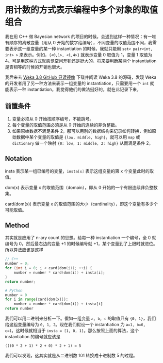 # 用计数的方式表示编程中多个对象的取值组合

我在用 C++ 做 Bayesian network 的项目的时候，会遇到这样一种情况：有一堆有顺序的离散变量（用从 0 开始的数字给编号），不同变量的取值范围不同，我需要表示这一组变量的某一种 instantiation 的时候，我就只能用 `set< pair<int, int> >` 来表示。例如，`{<0,1>, <1,4>}` 就表示变量 0 取值为 1，变量 1 取值为4。可是用这种方式就感觉空间开销还是挺大的，将来要判断某两个 instantiation 是否相等的时候的开销也很大。

我后来去 [Weka 3.8 GitHub 只读镜像](https://github.com/Waikato/weka-3.8) 下载并阅读 Weka 3.8 的源码，发现 Weka 的开发者用了另一种方法来表示一组变量的 instantiation，只需要用一个 `int` 就能表示一种 instantiation。我觉得他们的做法挺好的，就在此记录下来。

## 前置条件

1. 变量必须从 0 开始按顺序编号，不能跳号。
2. 每个变量的取值范围必须是从 0 开始的连续的非负整数。
3. 如果原始数据不满足条件 2，那可以用别的数据结构来记录如何转换，例如原始数据中某个变量的取值是 `{low, middle, high}`，就可以用 `map` 或 `dictionary` 做一个映射 `{0: low, 1: middle, 2: high}` 从而满足条件 2。

## Notation

insta 表示某一组已编号的变量，`insta[x]` 表示这组变量的第 x 个变量此时的取值。

dom(x) 表示变量 x 的取值范围（domain），即从 0 开始的一个有限连续非负整数集。

card(dom(x)) 表示变量 x 的取值范围的大小（cardinality），即这个变量有多少个可能取值。

## Method

其实就是应用了 n-ary count 的思想。给每一种 instantiation 一个编号，全 0 就编号为 0，然后最右边的变量 +1 的时候编号就 +1，某个变量到了上限时就进位。所以算法应该是这样

```c++
// C++
number = 0;
for (int i = 0; i < card(dom(i)); ++i) {
    number = number * card(dom(i)) + insta[i];
}
return number;
```

```python
# Python
number = 0
for i in range(card(dom(x))):
    number = number * card(dom(i)) + insta[i]
return number
```

我们可以用二进制来分析一下。假如一组变量 `a, b, c` 的取值只有 `{0, 1}`，我们给这组变量编号为 `0, 1, 2`。现在我们假设一个 instantiation 为 `a=1, b=0, c=1`，这时候就相当于 `insta = [1, 0, 1]`。那么按照上面的算法，这个 instantiation 的编号就应该是

```none
(((0 * 2 + 1) * 2 + 0) * 2 + 1) = 5
```

我们可以发现，这其实就是从二进制数 101 转换成十进制数 5 的过程。
